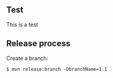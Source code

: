 Test
---

This is a test

Release process
----

Create a branch:

	$ mvn release:branch -DbranchName=1.1

